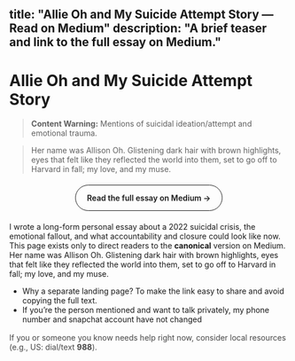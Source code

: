 title: "Allie Oh and My Suicide Attempt Story — Read on Medium"
description: "A brief teaser and link to the full essay on Medium."
---

# Allie Oh and My Suicide Attempt Story

> **Content Warning:** Mentions of suicidal ideation/attempt and emotional trauma.

> Her name was Allison Oh. Glistening dark hair with brown highlights, eyes that felt like they reflected the world into them, set to go off to Harvard in fall; my love, and my muse.
<div align="center" style="margin: 1.25rem 0;">
  <a href="https://medium.com/@linkfromthefuture921/allie-oh-and-my-suicide-attempt-story-351f066ad038-351f066ad037" style="display:inline-block;padding:0.85rem 1.25rem;border-radius:999px;border:1px solid currentColor;text-decoration:none;font-weight:600;">
    Read the full essay on Medium →
  </a>
</div>

I wrote a long-form personal essay about a 2022 suicidal crisis, the emotional
fallout, and what accountability and closure could look like now.  
This page exists only to direct readers to the **canonical** version on Medium.
Her name was Allison Oh. Glistening dark hair with brown highlights, eyes that felt like they reflected the world into them, set to go off to Harvard in fall; my love, and my muse.

- Why a separate landing page? To make the link easy to share and avoid copying the full text.
- If you’re the person mentioned and want to talk privately, my phone number and snapchat account have not changed

<div style="margin-top:1rem;opacity:.8">
  If you or someone you know needs help right now, consider local resources (e.g., US: dial/text <strong>988</strong>).
</div>

